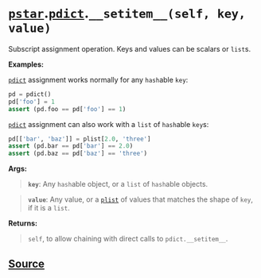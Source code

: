 # [`pstar`](./pstar.md).[`pdict`](./pstar_pdict.md).`__setitem__(self, key, value)`

Subscript assignment operation. Keys and values can be scalars or `list`s.

**Examples:**

[`pdict`](./pstar_pdict.md) assignment works normally for any `hash`able `key`:
```python
pd = pdict()
pd['foo'] = 1
assert (pd.foo == pd['foo'] == 1)
```

[`pdict`](./pstar_pdict.md) assignment can also work with a `list` of `hash`able `key`s:
```python
pd[['bar', 'baz']] = plist[2.0, 'three']
assert (pd.bar == pd['bar'] == 2.0)
assert (pd.baz == pd['baz'] == 'three')
```

**Args:**

>    **`key`**: Any `hash`able object, or a `list` of `hash`able objects.

>    **`value`**: Any value, or a [`plist`](./pstar_plist.md) of values that matches the shape of `key`, if it
>           is a `list`.

**Returns:**

>    `self`, to allow chaining with direct calls to `pdict.__setitem__`.



## [Source](../pstar/pstar.py#L229-L263)